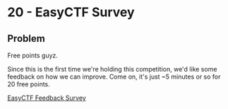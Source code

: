 # 20 - EasyCTF Survey

## Problem

Free points guyz.

Since this is the first time we're holding this competition, we'd like some feedback on how we can improve. Come on, it's just ~5 minutes or so for 20 free points.

[EasyCTF Feedback Survey](https://docs.google.com/forms/d/1VmReUSHT4vDdUJgyymzJzPJM5r59iyn4VpgBBDadvnU/viewform)